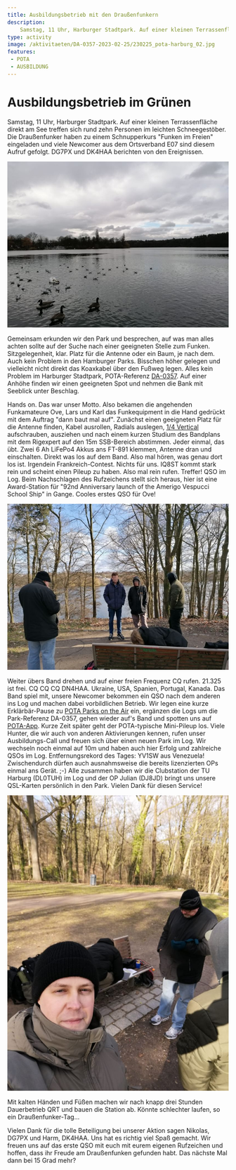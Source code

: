 ```yaml
---
title: Ausbildungsbetrieb mit den Draußenfunkern
description: 
    Samstag, 11 Uhr, Harburger Stadtpark. Auf einer kleinen Terrassenfläche direkt am See treffen sich rund zehn Personen im leichten Schneegestöber. Die Draußenfunker haben zu einem Schnupperkurs "Funken im Freien" eingeladen und viele Newcomer aus dem Ortsverband E07 sind diesem Aufruf gefolgt. DG7PX und DK4HAA berichten von den Ereignissen.
type: activity
image: /aktivitaeten/DA-0357-2023-02-25/230225_pota-harburg_02.jpg
features:
 - POTA
 - AUSBILDUNG
---
```


# Ausbildungsbetrieb im Grünen

Samstag, 11 Uhr, Harburger Stadtpark. Auf einer kleinen Terrassenfläche direkt am See treffen sich rund zehn Personen im leichten Schneegestöber. Die Draußenfunker haben zu einem Schnupperkurs "Funken im Freien" eingeladen und viele Newcomer aus dem Ortsverband E07 sind diesem Aufruf gefolgt. DG7PX und DK4HAA berichten von den Ereignissen.

![](/aktivitaeten/DA-0357-2023-02-25/230225_pota-harburg_01.jpg)

Gemeinsam erkunden wir den Park und besprechen, auf was man alles achten sollte auf der Suche nach einer geeigneten Stelle zum Funken. Sitzgelegenheit, klar. Platz für die Antenne oder ein Baum, je nach dem. Auch kein Problem in den Hamburger Parks. Bisschen höher gelegen und vielleicht nicht direkt das Koaxkabel über den Fußweg legen. Alles kein Problem im Harburger Stadtpark, POTA-Referenz [DA-0357](https://pota.app/#/park/DA-0357). Auf einer Anhöhe finden wir einen geeigneten Spot und nehmen die Bank mit Seeblick unter Beschlag.

Hands on. Das war unser Motto. Also bekamen die angehenden Funkamateure Ove, Lars und Karl das Funkequipment in die Hand gedrückt mit dem Auftrag "dann baut mal auf". Zunächst einen geeigneten Platz für die Antenne finden, Kabel ausrollen, Radials auslegen, [1/4 Vertical](/diy/teleskop-viertelwellen-vertical.html) aufschrauben, ausziehen und nach einem kurzen Studium des Bandplans mit dem Rigexpert auf den 15m SSB-Bereich abstimmen. Jeder einmal, das übt. Zwei 6 Ah LiFePo4 Akkus ans FT-891 klemmen, Antenne dran und einschalten. Direkt was los auf dem Band. Also mal hören, was genau dort los ist. Irgendein Frankreich-Contest. Nichts für uns. IQ8ST kommt stark rein und scheint einen Pileup zu haben. Also mal rein rufen. Treffer! QSO im Log. Beim Nachschlagen des Rufzeichens stellt sich heraus, hier ist eine Award-Station für "92nd Anniversary launch of the Amerigo Vespucci School Ship" in Gange. Cooles erstes QSO für Ove!

![](/aktivitaeten/DA-0357-2023-02-25/230225_pota-harburg_02.jpg)

Weiter übers Band drehen und auf einer freien Frequenz CQ rufen. 21.325 ist frei. CQ CQ CQ DN4HAA. Ukraine, USA, Spanien, Portugal, Kanada. Das Band spiel mit, unsere Newcomer bekommen ein QSO nach dem anderen ins Log und machen dabei vorbildlichen Betrieb. Wir legen eine kurze Erklärbär-Pause zu [POTA Parks on the Air](https://parksontheair.com/) ein, ergänzen die Logs um die Park-Referenz DA-0357, gehen wieder auf's Band und spotten uns auf [POTA-App](https://pota.app/#). Kurze Zeit später geht der POTA-typische Mini-Pileup los. Viele Hunter, die wir auch von anderen Aktivierungen kennen, rufen unser Ausbildungs-Call und freuen sich über einen neuen Park im Log. Wir wechseln noch einmal auf 10m und haben auch hier Erfolg und zahlreiche QSOs im Log. Entfernungsrekord des Tages: YV1SW aus Venezuela! Zwischendurch dürfen auch ausnahmsweise die bereits lizenzierten OPs einmal ans Gerät. ;-) Alle zusammen haben wir die Clubstation der TU Harburg (DL0TUH) im Log und der OP Julian (DJ8JD) bringt uns unsere QSL-Karten persönlich in den Park. Vielen Dank für diesen Service!

![](/aktivitaeten/DA-0357-2023-02-25/230225_pota-harburg_03.jpg)


Mit kalten Händen und Füßen machen wir nach knapp drei Stunden Dauerbetrieb QRT und bauen die Station ab. Könnte schlechter laufen, so ein Draußenfunker-Tag...

Vielen Dank für die tolle Beteiligung bei unserer Aktion sagen Nikolas, DG7PX und Harm, DK4HAA. Uns hat es richtig viel Spaß gemacht. Wir freuen uns auf das erste QSO mit euch mit eurem eigenen Rufzeichen und hoffen, dass ihr Freude am Draußenfunken gefunden habt. Das nächste Mal dann bei 15 Grad mehr? 

